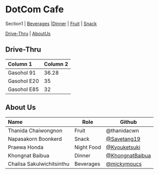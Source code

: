 # DotCom Cafe


Section1 | [Beverages](Menu.md/#Beverages) |[Dinner](Menu.md/#Dinner) | [Fruit](Menu.md#Fruit) | [Snack](Menu.md#snack)

[Drive-Thru](#Drive-Thru) | [AboutUs](#About-us)


## Drive-Thru

| Column 1                 | Column 2 |
|:-------------------------|----------|
| Gasohol 91               | 36.28    |
| Gasohol E20              | 35       |
| Gasohol E85              | 32       |


## About Us




| Name      | Role      | Github          |
|:----------|-----------|-----------------|
| Thanida Chaiwongnon | Fruit | @thanidacwn |
| Napasakorn Boonkerd | Snack | [@Savetang19](https://github.com/Savetang19) |
| Praewa Honda| Night Food | [@Kyouketsuki](https://github.com/Kyouketsuki) |
| Khongnat Baibua | Dinner | [@KhongnatBaibua](https://github.com/KhongnatBaibua) |
| Chalisa Sakulwichitsinthu | Beverages | [@mickymoucs](https://github.com/mickymoucs) |



